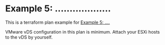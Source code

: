 # Example 5: ...................

This is a terraform plan example for [Example 5: ....](TBD)


VMware vDS configuration in this plan is minimum. Attach your ESXi hosts to the vDS by yourself.
